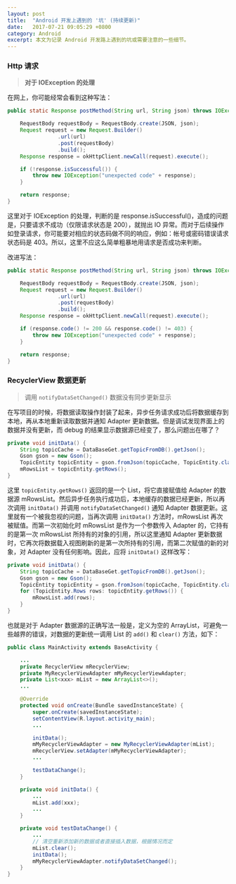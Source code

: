 ```yaml
---
layout: post
title:  "Android 开发上遇到的 '坑' (持续更新)"
date:   2017-07-21 09:05:29 +0800
category: Android
excerpt: 本文为记录 Android 开发路上遇到的坑或需要注意的一些细节。
---
```


### Http 请求

> **对于 IOException 的处理**

在网上，你可能经常会看到这种写法：

``` java
public static Response postMethod(String url, String json) throws IOException {

    RequestBody requestBody = RequestBody.create(JSON, json);
    Request request = new Request.Builder()
                .url(url)
                .post(requestBody)
                .build();
    Response response = okHttpClient.newCall(request).execute();

    if (!response.isSuccessful()) {
        throw new IOException("unexpected code" + response);
    }

    return response;
}
```

这里对于 IOException 的处理，判断的是 response.isSuccessful()，造成的问题是，只要请求不成功（仅限请求状态是 200），就抛出 IO 异常。而对于后续操作如登录请求，你可能要对相应的状态码做不同的响应，例如：帐号或密码错误请求状态码是 403。所以，这里不应这么简单粗暴地用请求是否成功来判断。

改进写法：

``` java
public static Response postMethod(String url, String json) throws IOException {

    RequestBody requestBody = RequestBody.create(JSON, json);
    Request request = new Request.Builder()
                .url(url)
                .post(requestBody)
                .build();
    Response response = okHttpClient.newCall(request).execute();

    if (response.code() != 200 && response.code() != 403) {
        throw new IOException("unexpected code" + response);
    }

    return response;
}
```

### RecyclerView 数据更新

> 调用 `notifyDataSetChanged()` 数据没有同步更新显示

在写项目的时候，将数据读取操作封装了起来，异步任务请求成功后将数据缓存到本地，再从本地重新读取数据并通知 Adapter 更新数据。但是调试发现界面上的数据并没有更新，而 debug 的结果显示数据源已经变了，那么问题出在哪了？

``` java
private void initData() {
    String topicCache = DataBaseGet.getTopicFromDB().getJson();
    Gson gson = new Gson();
    TopicEntity topicEntity = gson.fromJson(topicCache, TopicEntity.class);
    mRowsList = topicEntity.getRows();
}
```

这里 `topicEntity.getRows()` 返回的是一个 List，将它直接赋值给 Adapter 的数据源 mRowsList。然后异步任务执行成功后，本地缓存的数据已经更新，所以再次调用 `initData()` 并调用 `notifyDataSetChanged()` 通知 Adapter 数据更新。这里就有一个被我忽视的问题，当再次调用 `initData()` 方法时，mRowsList 再次被赋值。而第一次初始化时 mRowsList 是作为一个参数传入 Adapter 的，它持有的是第一次 mRowsList 所持有的对象的引用，所以这里通知 Adapter 更新数据时，它再次将数据载入视图刷新的是第一次所持有的引用，而第二次赋值的新的对象，对 Adapter 没有任何影响。因此，应将 `initData()` 这样改写：

``` java
private void initData() {
    String topicCache = DataBaseGet.getTopicFromDB().getJson();
    Gson gson = new Gson();
    TopicEntity topicEntity = gson.fromJson(topicCache, TopicEntity.class);
    for (TopicEntity.Rows rows: topicEntity.getRows()) {
        mRowsList.add(rows);
    }
}
```

也就是对于 Adapter 数据源的正确写法一般是，定义为空的 ArrayList，可避免一些越界的错误，对数据的更新统一调用 List 的 `add()` 和 `clear()` 方法，如下：


``` java
public class MainActivity extends BaseActivity {

    ...
    private RecyclerView mRecyclerView;
    private MyRecyclerViewAdapter mMyRecyclerViewAdapter;
    private List<xxx> mList = new ArrayList<>();
    ...

    @Override
    protected void onCreate(Bundle savedInstanceState) {
        super.onCreate(savedInstanceState);
        setContentView(R.layout.activity_main);
        ...

        initData();
        mMyRecyclerViewAdapter = new MyRecyclerViewAdapter(mList);
        mRecyclerView.setAdapter(mMyRecyclerViewAdapter);
        ...

        testDataChange();
    }

    private void initData() {
        ...
        mList.add(xxx);
        ...
    }

    private void testDataChange() {
        ...
        // 清空重新添加新的数据或者直接插入数据，根据情况而定
        mList.clear();
        initData();
        mMyRecyclerViewAdapter.notifyDataSetChanged();
    }
}
```
